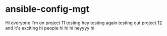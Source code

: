 # ansible-config-mgt
Hi everyone
I'm on project 11
testing
hey
testing again
testing out project 12 and it's exciting 
hi people 
hi hi hi
heyyyy
hi
